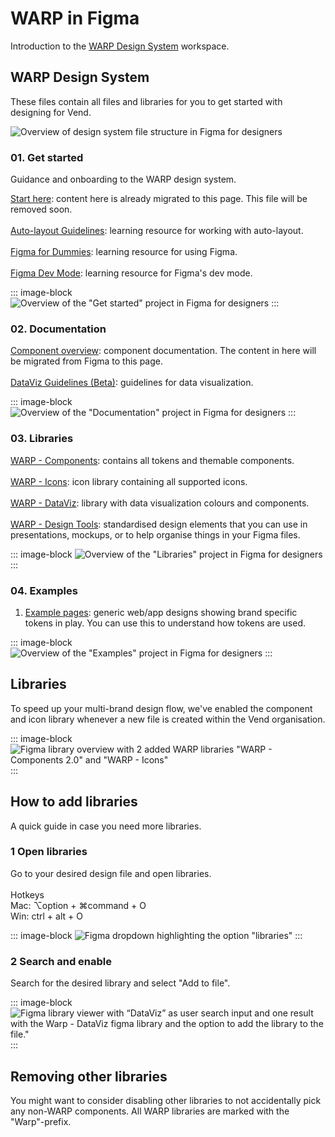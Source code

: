 # WARP in Figma

Introduction to the [WARP Design System](https://www.figma.com/files/1308388678941179368/team/1148531441799778110) workspace.

## WARP Design System

These files contain all files and libraries for you to get started with designing for Vend.

![Overview of design system file structure in Figma for designers](/get-started/figma-warp-overview.png)

### 01. Get started

Guidance and onboarding to the WARP design system.

[Start here](https://www.figma.com/design/8q1w2m8ssGlrYTQUaehU0m/01.-Start-here?m=auto): content here is already migrated to this page. This file will be removed soon. <br><br>
[Auto-layout Guidelines](https://www.figma.com/design/exuWKnSlbdxvMBCRdyI6A9/Auto-layout-Guidelines?m=auto&t=9n7H4cvMNGuOgEYS-6): learning resource for working with auto-layout. <br><br>
[Figma for Dummies](https://www.figma.com/design/OKVEGRzXQgQPmWIS4JTqcT/Figma-for-Dummies?m=auto&t=9n7H4cvMNGuOgEYS-6): learning resource for using Figma. <br><br>
[Figma Dev Mode](https://www.figma.com/design/BP6InHzYBpcg3e4dk3uHcs/Figma-Dev-Mode?m=auto&t=9n7H4cvMNGuOgEYS-6): learning resource for Figma's dev mode.

::: image-block
![Overview of the "Get started" project in Figma for designers](/get-started/figma-warp-get-started.jpg)
:::

### 02. Documentation

[Component overview](https://www.figma.com/design/nkiRpuVu6XRfvY96BA80H8/Component-overview?m=auto): component documentation. The content in here will be migrated from Figma to this page. <br><br>
[DataViz Guidelines (Beta)](<https://www.figma.com/design/nGpxtM37E56I832ZDR3lRt/DataViz-Guidelines-(Beta)?m=auto>): guidelines for data visualization.

::: image-block
![Overview of the "Documentation" project in Figma for designers](/get-started/figma-warp-documentation.jpg)
:::

### 03. Libraries

[WARP - Components](https://www.figma.com/design/oHBCzDdJxHQ6fmFLYWUltf/WARP---Components?m=auto): contains all tokens and themable components. <br><br>
[WARP - Icons](https://www.figma.com/design/yEx16ew6S0Xgd579dN4hsM/WARP---Icons?m=auto): icon library containing all supported icons. <br><br>
[WARP - DataViz](<https://www.figma.com/design/jKb3gWUebdHyRBsK0naqB6/WARP---DataViz?m=auto>): library with data visualization colours and components. <br><br>
[WARP - Design Tools](https://www.figma.com/design/pZ8kIMvs615cJfbIzatP03/WARP---Design-Tools?m=auto): standardised design elements that you can use in presentations, mockups, or to help organise things in your Figma files.

::: image-block
![Overview of the "Libraries" project in Figma for designers](/get-started/figma-warp-libraries.jpg)
:::

### 04. Examples

1. [Example pages](): generic web/app designs showing brand specific tokens in play. You can use this to understand how tokens are used.

::: image-block
![Overview of the "Examples" project in Figma for designers](/get-started/figma-warp-examples.jpg)
:::

## Libraries

To speed up your multi-brand design flow, we've enabled the component and icon library whenever a new file is created within the Vend organisation.

::: image-block
![Figma library overview with 2 added WARP libraries "WARP - Components 2.0" and "WARP - Icons"](/get-started/figma-warp-libraries-added.jpg)
:::

## How to add libraries

A quick guide in case you need more libraries.

### 1 Open libraries

Go to your desired design file and open libraries.
<br><br>
Hotkeys
<br>
Mac: ⌥option + ⌘command + O
<br>
Win: ctrl + alt + O

::: image-block
![Figma dropdown highlighting the option "libraries"](/get-started/figma-dropdown-libraries.jpg)
:::

### 2 Search and enable

Search for the desired library and select "Add to file".

::: image-block
![Figma library viewer with “DataViz” as user search input and one result with the Warp - DataViz figma library and the option to add the library to the file."](/get-started/figma-libraries-dataviz.svg)
:::

## Removing other libraries

You might want to consider disabling other libraries to not accidentally pick any non-WARP components. All WARP libraries are marked with the "Warp"-prefix.
